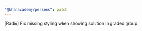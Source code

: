 ```yaml
---
"@khanacademy/perseus": patch
---
```


[Radio] Fix missing styling when showing solution in graded group

